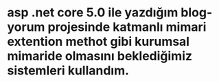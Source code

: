 # asp .net core 5.0 ile yazdığım blog-yorum projesinde katmanlı mimari extention methot gibi kurumsal mimaride olmasını beklediğimiz sistemleri kullandım.
